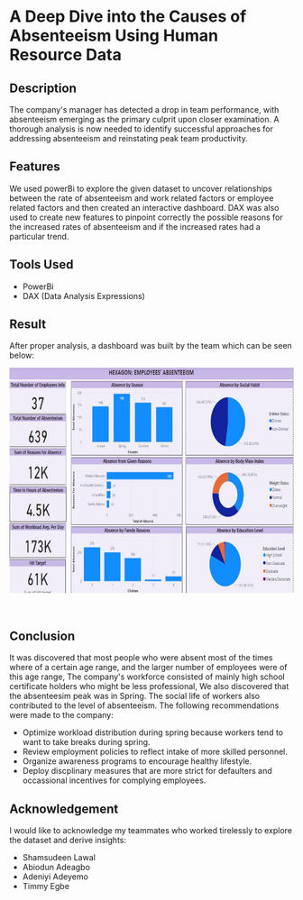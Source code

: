# A Deep Dive into the Causes of Absenteeism Using Human Resource Data

## Description 

The company's manager has detected a drop in team performance, with absenteeism emerging as the primary culprit upon closer examination. A thorough analysis is now needed to identify successful approaches for addressing absenteeism and reinstating peak team productivity.

## Features 

We used powerBi to explore the given dataset to uncover relationships between the rate of absenteeism and work related factors or employee related factors and then created an interactive dashboard. DAX was also used to create new features to pinpoint correctly the possible reasons for the increased rates of absenteeism and if the increased rates had a particular trend. <br> 

## Tools Used

* PowerBi
* DAX (Data Analysis Expressions)

## Result 

After proper analysis, a dashboard was built by the team which can be seen below: 

<p align = 'center'> 
<img width='700' height='400' src = 'https://github.com/OnyekaEkesi/Pics_for_github_project_readme/blob/main/hr_absenteeism/absenteeism1.jpg?raw=true'>
</p>  <br> 

## Conclusion

It was discovered that most people who were absent most of the times where of a certain age range, and the larger number of employees were of this age range, The company's workforce consisted of mainly high school certificate holders who might be less professional, We also discovered that the absenteesim peak was in Spring. The social life of workers also contributed to the level of absenteeism. The following recommendations were made to the company:

* Optimize workload distribution during spring because workers tend to want to take breaks during spring.
* Review employment policies to reflect intake of more skilled personnel. 
* Organize awareness programs to encourage healthy lifestyle.
* Deploy discplinary measures that are more strict for defaulters and occassional incentives for complying employees. <br> 

## Acknowledgement 

I would like to acknowledge my teammates who worked tirelessly to explore the dataset and derive insights:

* Shamsudeen Lawal
* Abiodun Adeagbo
* Adeniyi Adeyemo
* Timmy Egbe
